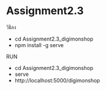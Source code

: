 # Assignment2.3
วิธีลง 
- cd Assignment2.3_digimonshop
- npm install -g serve

RUN
- cd Assignment2.3_digimonshop
- serve
- http://localhost:5000/digimonshop
